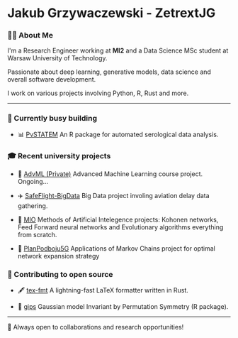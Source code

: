 # Jakub Grzywaczewski - ZetrextJG

### 👨‍💻 About Me
I'm a Research Engineer working at **MI2** and a Data Science MSc student at Warsaw University of Technology. 

Passionate about deep learning, generative models, data science and overall software development. 

I work on various projects involving Python, R, Rust and more.

---

### 🔧 Currently busy building

- 📊 [PvSTATEM](https://github.com/mini-pw/PvSTATEM)
An R package for automated serological data analysis.


### 🎓 Recent university projects

- 🔬 [AdvML (Private)]()
Advanced Machine Learning course project. Ongoing...

- ✈️ [SafeFlight-BigData](https://github.com/ZetrextJG/SafeFlight-BigData)
Big Data project involing aviation delay data gathering.

- 🤖 [MIO](https://github.com/ZetrextJG/MIO)
Methods of Artificial Intelegence projects: Kohonen networks, Feed Forward neural networks and Evolutionary algorithms everything from scratch.

- 📡 [PlanPodboju5G](https://github.com/ZetrextJG/PlanPodboju5G)
Applications of Markov Chains project for optimal network expansion strategy


### 🤝 Contributing to open source 

- 🖋️ [tex-fmt](https://github.com/ZetrextJG/tex-fmt)
A lightning-fast LaTeX formatter written in Rust.

- 🔄 [gips](https://github.com/ZetrextJG/gips)
Gaussian model Invariant by Permutation Symmetry (R package).


---

🚀 Always open to collaborations and research opportunities!
